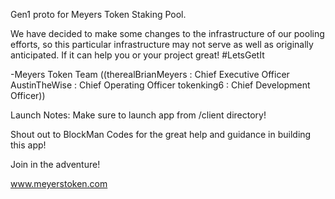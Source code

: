 Gen1 proto for Meyers Token Staking Pool. 

We have decided to make some changes to the infrastructure of our pooling efforts, 
so this particular infrastructure may not serve as well as originally anticipated. 
If it can help you or your project great! 
#LetsGetIt 

-Meyers Token Team
((therealBrianMeyers <BRIAN MEYERS>: Chief Executive Officer
AustinTheWise <AUSTIN EGGE>: Chief Operating Officer
tokenking6 <NICKY DANA>: Chief Development Officer))

Launch Notes: Make sure to launch app from /client directory!

Shout out to BlockMan Codes for the great help and guidance in building this app!

Join in the adventure!

www.meyerstoken.com
